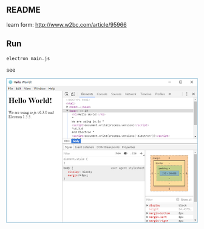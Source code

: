 ## README

learn form: http://www.w2bc.com/article/95966

## Run

```
electron main.js
```

see

![](src/img/iamlj_201608093716.png)
